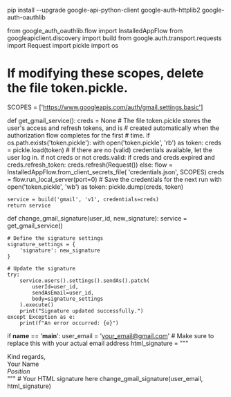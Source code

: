 pip install --upgrade google-api-python-client google-auth-httplib2 google-auth-oauthlib

from google_auth_oauthlib.flow import InstalledAppFlow
from googleapiclient.discovery import build
from google.auth.transport.requests import Request
import pickle
import os

# If modifying these scopes, delete the file token.pickle.
SCOPES = ['https://www.googleapis.com/auth/gmail.settings.basic']

def get_gmail_service():
    creds = None
    # The file token.pickle stores the user's access and refresh tokens, and is
    # created automatically when the authorization flow completes for the first
    # time.
    if os.path.exists('token.pickle'):
        with open('token.pickle', 'rb') as token:
            creds = pickle.load(token)
    # If there are no (valid) credentials available, let the user log in.
    if not creds or not creds.valid:
        if creds and creds.expired and creds.refresh_token:
            creds.refresh(Request())
        else:
            flow = InstalledAppFlow.from_client_secrets_file(
                'credentials.json', SCOPES)
            creds = flow.run_local_server(port=0)
        # Save the credentials for the next run
        with open('token.pickle', 'wb') as token:
            pickle.dump(creds, token)

    service = build('gmail', 'v1', credentials=creds)
    return service

def change_gmail_signature(user_id, new_signature):
    service = get_gmail_service()
    
    # Define the signature settings
    signature_settings = {
        'signature': new_signature
    }
    
    # Update the signature
    try:
        service.users().settings().sendAs().patch(
            userId=user_id,
            sendAsEmail=user_id,
            body=signature_settings
        ).execute()
        print("Signature updated successfully.")
    except Exception as e:
        print(f"An error occurred: {e}")

if __name__ == '__main__':
    user_email = 'your_email@gmail.com'  # Make sure to replace this with your actual email address
    html_signature = """<div>Kind regards,<br>Your Name<br><i>Position</i></div>"""  # Your HTML signature here
    change_gmail_signature(user_email, html_signature)
    
